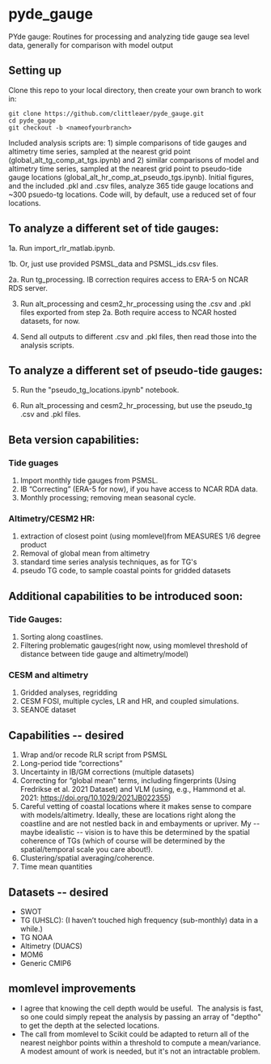 # pyde_gauge
PYde gauge: Routines for processing and analyzing tide gauge sea level data, generally for comparison with model output

## Setting up
Clone this repo to your local directory, then create your own branch to work in:

```
git clone https://github.com/clittleaer/pyde_gauge.git
cd pyde_gauge
git checkout -b <nameofyourbranch>
```

Included analysis scripts are: 1) simple comparisons of tide gauges and altimetry time series, sampled at the nearest grid point (global_alt_tg_comp_at_tgs.ipynb) and 2) similar comparisons of model and altimetry time series, sampled at the nearest grid point to pseudo-tide gauge locations (global_alt_hr_comp_at_pseudo_tgs.ipynb). Initial figures, and the included .pkl and .csv files, analyze 365 tide gauge locations and ~300 psuedo-tg locations. Code will, by default, use a reduced set of four locations.

## To analyze a different set of tide gauges:
1a. Run import_rlr_matlab.ipynb. 

1b. Or, just use provided PSMSL_data and PSMSL_ids.csv files. 

2a. Run tg_processing. IB correction requires access to ERA-5 on NCAR RDS server.

3. Run alt_processing and cesm2_hr_processing using the .csv and .pkl files exported from step 2a. Both require access to NCAR hosted datasets, for now.

4. Send all outputs to different .csv and .pkl files, then read those into the analysis scripts.

## To analyze a different set of pseudo-tide gauges:

5. Run the "pseudo_tg_locations.ipynb" notebook.

6. Run alt_processing and cesm2_hr_processing, but use the pseudo_tg .csv and .pkl files.

## Beta version capabilities:
### Tide guages
1. Import monthly tide gauges from PSMSL.
2. IB “Correcting” (ERA-5 for now), if you have access to NCAR RDA data.
3. Monthly processing; removing mean seasonal cycle.

### Altimetry/CESM2 HR:
1. extraction of closest point (using momlevel)from MEASURES 1/6 degree product
2. Removal of global mean from altimetry
3. standard time series analysis techniques, as for TG's
4. pseudo TG code, to sample coastal points for gridded datasets

## Additional capabilities to be introduced soon:

### Tide Gauges:
1. Sorting along coastlines.
2. Filtering problematic gauges(right now, using momlevel threshold of distance between tide gauge and altimetry/model)

### CESM and altimetry
1. Gridded analyses, regridding
2. CESM FOSI, multiple cycles, LR and HR, and coupled simulations.
3. SEANOE dataset
<!-- Analysis example — just TG/ALT
Analysis from CESM HR/LR paper in prep (filtering)
Wavelets/power spectra/standard statistical analyses -->

## Capabilities -- desired
1. Wrap and/or recode RLR script from PSMSL
2. Long-period tide “corrections”
3. Uncertainty in IB/GM corrections (multiple datasets)
4. Correcting for “global mean” terms, including fingerprints (Using Fredrikse et al. 2021 Dataset) and VLM (using, e.g., Hammond et al. 2021:  https://doi.org/10.1029/2021JB022355)
5. Careful vetting of coastal locations where it makes sense to compare with models/altimetry. Ideally, these are locations right along the coastline and are not nestled back in and embayments or upriver. My -- maybe idealistic -- vision is to have this be determined by the spatial coherence of TGs (which of course will be determined by the spatial/temporal scale you care about!).
6. Clustering/spatial averaging/coherence.
7. Time mean quantities

## Datasets -- desired
 * SWOT
 * TG (UHSLC): (I haven’t touched high frequency (sub-monthly) data in a while.)
 * TG NOAA
 * Altimetry (DUACS)
 * MOM6
 * Generic CMIP6

## momlevel improvements
* I agree that knowing the cell depth would be useful.  The analysis is fast, so one could simply repeat the analysis by passing an array of "deptho" to get the depth at the selected locations.
* The call from momlevel to Scikit could be adapted to return all of the nearest neighbor points within a threshold to compute a mean/variance.  A modest amount of work is needed, but it's not an intractable problem.
